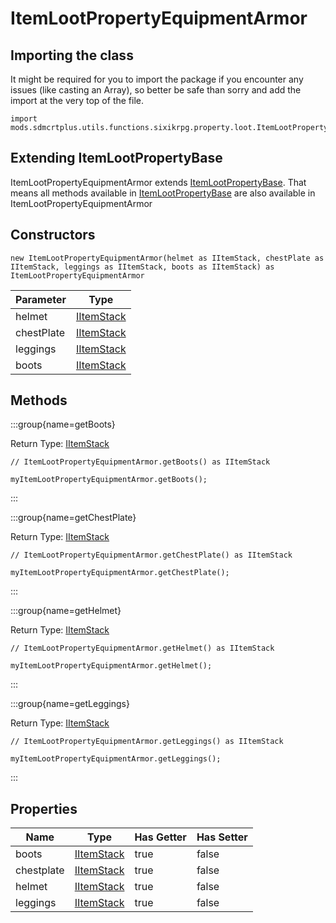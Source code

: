 # ItemLootPropertyEquipmentArmor

## Importing the class

It might be required for you to import the package if you encounter any issues (like casting an Array), so better be safe than sorry and add the import at the very top of the file.
```zenscript
import mods.sdmcrtplus.utils.functions.sixikrpg.property.loot.ItemLootPropertyEquipmentArmor;
```


## Extending ItemLootPropertyBase

ItemLootPropertyEquipmentArmor extends [ItemLootPropertyBase](/mods/sdmcrtplus/utils/functions/sixikrpg/property/loot/ItemLootPropertyBase). That means all methods available in [ItemLootPropertyBase](/mods/sdmcrtplus/utils/functions/sixikrpg/property/loot/ItemLootPropertyBase) are also available in ItemLootPropertyEquipmentArmor

## Constructors


```zenscript
new ItemLootPropertyEquipmentArmor(helmet as IItemStack, chestPlate as IItemStack, leggings as IItemStack, boots as IItemStack) as ItemLootPropertyEquipmentArmor
```
| Parameter  |                    Type                    |
|------------|--------------------------------------------|
| helmet     | [IItemStack](/vanilla/api/item/IItemStack) |
| chestPlate | [IItemStack](/vanilla/api/item/IItemStack) |
| leggings   | [IItemStack](/vanilla/api/item/IItemStack) |
| boots      | [IItemStack](/vanilla/api/item/IItemStack) |



## Methods

:::group{name=getBoots}

Return Type: [IItemStack](/vanilla/api/item/IItemStack)

```zenscript
// ItemLootPropertyEquipmentArmor.getBoots() as IItemStack

myItemLootPropertyEquipmentArmor.getBoots();
```

:::

:::group{name=getChestPlate}

Return Type: [IItemStack](/vanilla/api/item/IItemStack)

```zenscript
// ItemLootPropertyEquipmentArmor.getChestPlate() as IItemStack

myItemLootPropertyEquipmentArmor.getChestPlate();
```

:::

:::group{name=getHelmet}

Return Type: [IItemStack](/vanilla/api/item/IItemStack)

```zenscript
// ItemLootPropertyEquipmentArmor.getHelmet() as IItemStack

myItemLootPropertyEquipmentArmor.getHelmet();
```

:::

:::group{name=getLeggings}

Return Type: [IItemStack](/vanilla/api/item/IItemStack)

```zenscript
// ItemLootPropertyEquipmentArmor.getLeggings() as IItemStack

myItemLootPropertyEquipmentArmor.getLeggings();
```

:::


## Properties

|    Name    |                    Type                    | Has Getter | Has Setter |
|------------|--------------------------------------------|------------|------------|
| boots      | [IItemStack](/vanilla/api/item/IItemStack) | true       | false      |
| chestplate | [IItemStack](/vanilla/api/item/IItemStack) | true       | false      |
| helmet     | [IItemStack](/vanilla/api/item/IItemStack) | true       | false      |
| leggings   | [IItemStack](/vanilla/api/item/IItemStack) | true       | false      |

